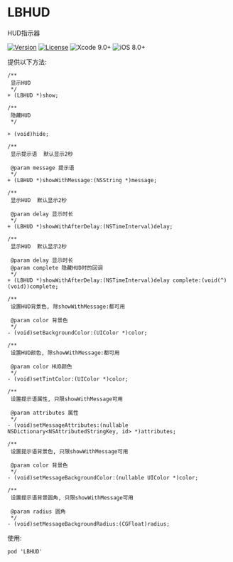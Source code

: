 # LBHUD
HUD指示器

[![Version](https://img.shields.io/cocoapods/v/LBHUD.svg?style=flat)](http://cocoapods.org/pods/LBHUD)
[![License](https://img.shields.io/cocoapods/l/LBHUD.svg?style=flat)](https://github.com/libcm/LBHUD/blob/master/LICENSE)
![Xcode 9.0+](https://img.shields.io/badge/Xcode-9.0%2B-blue.svg)
![iOS 8.0+](https://img.shields.io/badge/iOS-8.0%2B-blue.svg)

提供以下方法:

	/**
	 显示HUD
	 */
	+ (LBHUD *)show;
	
	/**
	 隐藏HUD
	 */
	 
	+ (void)hide;
	
	/**
	 显示提示语  默认显示2秒
	
	 @param message 提示语
	 */
	+ (LBHUD *)showWithMessage:(NSString *)message;
	
	/**
	 显示HUD  默认显示2秒
	
	 @param delay 显示时长
	 */
	+ (LBHUD *)showWithAfterDelay:(NSTimeInterval)delay;
	
	/**
	 显示HUD  默认显示2秒
	
	 @param delay 显示时长
	 @param complete 隐藏HUD时的回调
	 */
	+ (LBHUD *)showWithAfterDelay:(NSTimeInterval)delay complete:(void(^)(void))complete;
	
	/**
	 设置HUD背景色, 除showWithMessage:都可用
	
	 @param color 背景色
	 */
	- (void)setBackgroundColor:(UIColor *)color;
	
	/**
	 设置HUD颜色, 除showWithMessage:都可用
	
	 @param color HUD颜色
	 */
	- (void)setTintColor:(UIColor *)color;
	
	/**
	 设置提示语属性, 只限showWithMessage可用
	
	 @param attributes 属性
	 */
	- (void)setMessageAttributes:(nullable NSDictionary<NSAttributedStringKey, id> *)attributes;
	
	/**
	 设置提示语背景色, 只限showWithMessage可用
	
	 @param color 背景色
	 */
	- (void)setMessageBackgroundColor:(nullable UIColor *)color;
	
	/**
	 设置提示语背景圆角, 只限showWithMessage可用
	
	 @param radius 圆角
	 */
	- (void)setMessageBackgroundRadius:(CGFloat)radius;

使用:
	
	pod 'LBHUD'